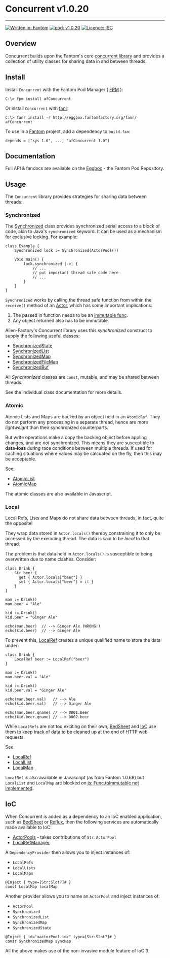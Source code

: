 # Concurrent v1.0.20
---

[![Written in: Fantom](http://img.shields.io/badge/written%20in-Fantom-lightgray.svg)](http://fantom-lang.org/)
[![pod: v1.0.20](http://img.shields.io/badge/pod-v1.0.20-yellow.svg)](http://eggbox.fantomfactory.org/pods/afConcurrent)
[![Licence: ISC](http://img.shields.io/badge/licence-ISC-blue.svg)](https://choosealicense.com/licenses/isc/)

## Overview

Concurrent builds upon the Fantom's core [concurrent library](http://fantom.org/doc/concurrent/index.html) and provides a collection of utility classes for sharing data in and between threads.

## Install

Install `Concurrent` with the Fantom Pod Manager ( [FPM](http://eggbox.fantomfactory.org/pods/afFpm) ):

    C:\> fpm install afConcurrent

Or install `Concurrent` with [fanr](http://fantom.org/doc/docFanr/Tool.html#install):

    C:\> fanr install -r http://eggbox.fantomfactory.org/fanr/ afConcurrent

To use in a [Fantom](http://fantom-lang.org/) project, add a dependency to `build.fan`:

    depends = ["sys 1.0", ..., "afConcurrent 1.0"]

## Documentation

Full API & fandocs are available on the [Eggbox](http://eggbox.fantomfactory.org/pods/afConcurrent/) - the Fantom Pod Repository.

## Usage

The `Concurrent` library provides strategies for sharing data between threads:

### Synchronized

The [Synchronized](http://eggbox.fantomfactory.org/pods/afConcurrent/api/Synchronized) class provides synchronized serial access to a block of code, akin to Java's `synchronized` keyword. It can be used as a mechanism for exclusive locking. For example:

```
class Example {
    Synchronized lock := Synchronized(ActorPool())

    Void main() {
        lock.synchronized |->| {
            // ...
            // put important thread safe code here
            // ...
        }
    }
}
```

`Synchronized` works by calling the thread safe function from within the `receive()` method of an [Actor](http://fantom.org/doc/concurrent/Actor.html), which has some important implications:

1. The passed in function needs to be an [immutable func](http://fantom.org/doc/sys/Func.html).
2. Any object returned also has to be immutable.

Alien-Factory's Concurrent library uses this *synchronized* construct to supply the following useful classes:

- [SynchronizedState](http://eggbox.fantomfactory.org/pods/afConcurrent/api/SynchronizedState)
- [SynchronizedList](http://eggbox.fantomfactory.org/pods/afConcurrent/api/SynchronizedList)
- [SynchronizedMap](http://eggbox.fantomfactory.org/pods/afConcurrent/api/SynchronizedMap)
- [SynchronizedFileMap](http://eggbox.fantomfactory.org/pods/afConcurrent/api/SynchronizedFileMap)
- [SynchronizedBuf](http://eggbox.fantomfactory.org/pods/afConcurrent/api/SynchronizedBuf)

All *Synchronized* classes are `const`, mutable, and may be shared between threads.

See the individual class documentation for more details.

### Atomic

Atomic Lists and Maps are backed by an object held in an `AtomicRef`. They do not perform any processing in a separate thread, hence are more *lightweight* than their synchronized counterparts.

But write operations make a copy the backing object before appling changes, and are *not* synchronized. This means they are susceptible to **data-loss** during race conditions between multiple threads. If used for caching situations where values may be calcuated on the fly, then this may be acceptable.

See:

- [AtomicList](http://eggbox.fantomfactory.org/pods/afConcurrent/api/AtomicList)
- [AtomicMap](http://eggbox.fantomfactory.org/pods/afConcurrent/api/AtomicMap)

The atomic classes are also available in Javascript.

### Local

Local Refs, Lists and Maps do not share data between threads, in fact, quite the opposite!

They wrap data stored in `Actor.locals()` thereby constraining it to only be accessed by the executing thread. The data is said to be *local* to that thread.

The problem is that data held in `Actor.locals()` is susceptible to being overwritten due to name clashes. Consider:

```
class Drink {
    Str beer {
      get { Actor.locals["beer"] }
      set { Actor.locals["beer"] = it }
    }
}

man := Drink()
man.beer = "Ale"

kid := Drink()
kid.beer = "Ginger Ale"

echo(man.beer)  // --> Ginger Ale (WRONG!)
echo(kid.beer)  // --> Ginger Ale
```

To prevent this, [LocalRef](http://eggbox.fantomfactory.org/pods/afConcurrent/api/LocalRef) creates a unique qualified name to store the data under:

```
class Drink {
    LocalRef beer := LocalRef("beer")
}

man := Drink()
man.beer.val = "Ale"

kid := Drink()
kid.beer.val = "Ginger Ale"

echo(man.beer.val)   // --> Ale
echo(kid.beer.val)   // --> Ginger Ale

echo(man.beer.qname) // --> 0001.beer
echo(kid.beer.qname) // --> 0002.beer
```

While `LocalRefs` are not too exciting on their own, [BedSheet](http://eggbox.fantomfactory.org/pods/afBedSheet) and [IoC](http://eggbox.fantomfactory.org/pods/afIoc) use them to keep track of data to be cleaned up at the end of HTTP web requests.

See:

- [LocalRef](http://eggbox.fantomfactory.org/pods/afConcurrent/api/LocalRef)
- [LocalList](http://eggbox.fantomfactory.org/pods/afConcurrent/api/LocalList)
- [LocalMap](http://eggbox.fantomfactory.org/pods/afConcurrent/api/LocalMap)

`LocalRef` is also available in Javascript (as from Fantom 1.0.68) but `LocalList` and `LocalMap` are blocked on [js: Func.toImmutable not implemented](http://fantom.org/forum/topic/1144#c4).

## IoC

When Concurrent is added as a dependency to an IoC enabled application, such as [BedSheet](http://eggbox.fantomfactory.org/pods/afBedSheet) or [Reflux](http://eggbox.fantomfactory.org/pods/afReflux), then the following services are automatically made available to IoC:

- [ActorPools](http://eggbox.fantomfactory.org/pods/afConcurrent/api/ActorPools) - takes contributions of `Str:ActorPool`
- [LocalRefManager](http://eggbox.fantomfactory.org/pods/afConcurrent/api/LocalRefManager)

A `DependencyProvider` then allows you to inject instances of:

- `LocalRefs`
- `LocalLists`
- `LocalMaps`

```
@Inject { type=[Str:Slot?]# }
const LocalMap localMap
```

Another provider allows you to name an `ActorPool` and inject instances of:

- `ActorPool`
- `Synchronized`
- `SynchronizedList`
- `SynchronizedMap`
- `SynchronizedState`

```
@Inject { id="<actorPool.id>" type=[Str:Slot?]# }
const SynchronizedMap syncMap
```

All the above makes use of the non-invasive module feature of IoC 3.

